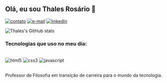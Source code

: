 ## Olá, eu sou Thales Rosário 👋

[![contato](https://img.shields.io/badge/WhatsApp-25D366?style=for-the-badge&logo=whatsapp&logoColor=white)](5561993355818)
[![e-mail](https://img.shields.io/badge/Gmail-D14836?style=for-the-badge&logo=gmail&logoColor=white)](porko.thales@gmail.com)
[![linkedin](https://img.shields.io/badge/LinkedIn-0077B5?style=for-the-badge&logo=linkedin&logoColor=white)](https://www.linkedin.com/in/professthalesrosario/)

![Thales's GitHub stats](https://github-readme-stats.vercel.app/api?username=thalesbsb&show_icons=true&theme=dark)

### Tecnologias que uso no meu dia:

<div style="display: inline_block"></br>
<img align="center" alt="html5" src= "https://img.shields.io/badge/HTML5-E34F26?style=for-the-badge&logo=html5&logoColor=white"/>
<img align="center" alt="css3" src= "	https://img.shields.io/badge/CSS-239120?&style=for-the-badge&logo=css3&logoColor=white"/>
<img align="center" alt="javascript" src= "	https://img.shields.io/badge/JavaScript-323330?style=for-the-badge&logo=javascript&logoColor=F7DF1E"/>
</div></br>
                                                                                                                                              
Professor de Filosofia em transição de carreira para o mundo da tecnologia.
